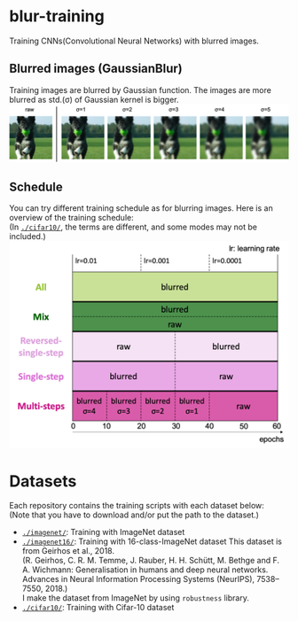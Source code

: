# blur-training
Training CNNs(Convolutional Neural Networks) with blurred images.


## Blurred images (GaussianBlur)
Training images are blurred by Gaussian function. The images are more blurred as std.(σ) of Gaussian kernel is bigger.
![blurred-images](./figures/blurred_images.png)


## Schedule
You can try different training schedule as for blurring images. Here is an overview of the training schedule: <br>
(In [`./cifar10/`][cifar10], the terms are different, and some modes may not be included.)
![schedule](./figures/schedule.png)


# Datasets
Each repository contains the training scripts with each dataset below: <br>
(Note that you have to download and/or put the path to the dataset.)
- [`./imagenet/`][imagenet]: Training with ImageNet dataset
- [`./imagenet16/`][imagenet16]: Training with 16-class-ImageNet dataset 
  This dataset is from Geirhos et al., 2018. <br>
  (R. Geirhos, C. R. M. Temme, J. Rauber, H. H. Schütt, M. Bethge and F. A. Wichmann: Generalisation in humans and deep neural networks. Advances in Neural Information Processing Systems (NeurIPS), 7538–7550, 2018.) <br>
  I make the dataset from ImageNet by using `robustness` library.
- [`./cifar10/`][cifar10]: Training with Cifar-10 dataset  


[imagenet]:./imagenet/
[imagenet16]:./imagenet16/
[cifar10]: ./cifar10/
